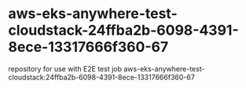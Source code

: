 # aws-eks-anywhere-test-cloudstack-24ffba2b-6098-4391-8ece-13317666f360-67
repository for use with E2E test job aws-eks-anywhere-test-cloudstack:24ffba2b-6098-4391-8ece-13317666f360-67
